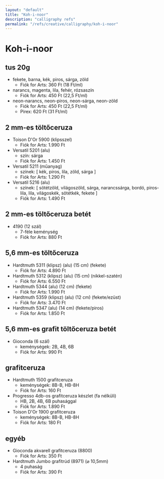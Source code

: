 ```yaml
---
layout: "default"
title: "Koh-i-noor"
description: "calligraphy refs"
permalink: "/refs/creative/calligraphy/koh-i-noor"
---
```


# Koh-i-noor

## tus 20g

- fekete, barna, kék, piros, sárga, zöld
    - Fiók for Arts: 360 Ft (18 Ft/ml)
- narancs, magenta, lila, fehér, rózsaszín
    - Fiók for Arts: 450 Ft (22,5 Ft/ml)
- neon-narancs, neon-piros, neon-sárga, neon-zöld
    - Fiók for Arts: 450 Ft (22,5 Ft/ml)
    - Pirex: 620 Ft (31 Ft/ml)

## 2 mm-es töltőceruza

- Toison D'Or 5900 (klipsszel)
    - Fiók for Arts: 1.990 Ft
- Versatil 5201 (alu)
    - szín: sárga
    - Fiók for Arts: 1.450 Ft
- Versatil 5211 (műanyag)
    - színek: [ kék, piros, lila, zöld, sárga ]
    - Fiók for Arts: 1.290 Ft
- Versatil 5216 (alu)
    - színek: [ sötétzöld, világoszöld, sárga, narancssárga, bordó, piros-lila, lila, világoskék, sötétkék, fekete ]
    - Fiók for Arts: 1.490 Ft

## 2 mm-es töltőceruza betét

- 4190 (12 szál)
    - 7-féle keménység
    - Fiók for Arts: 880 Ft

## 5,6 mm-es töltőceruza

- Hardtmuth 5311 (klipsz) (alu) (15 cm) (fekete)
    - Fiók for Arts: 4.890 Ft
- Hardtmuth 5312 (klipsz) (alu) (15 cm) (nikkel-szatén)
    - Fiók for Arts: 6.550 Ft
- Hardtmuth 5344 (alu) (12 cm) (fekete)
    - Fiók for Arts: 1.990 Ft
- Hardtmuth 5359 (klipsz) (alu) (12 cm) (fekete/ezüst)
    - Fiók for Arts: 3.470 Ft
- Hardtmuth 5347 (alu) (14 cm) (fekete/piros)
    - Fiók for Arts: 1.850 Ft

## 5,6 mm-es grafit töltőceruza betét

- Gioconda (6 szál)
    - keménységek: 2B, 4B, 6B
    - Fiók for Arts: 990 Ft

## grafitceruza

- Hardtmuth 1500 grafitceruza
    - keménységek: 8B-B, HB-8H
    - Fiók for Arts: 160 Ft
- Progresso 4db-os grafitceruza készlet (fa nélküli)
    - HB, 2B, 4B, 6B puhasággal
    - Fiók for Arts: 1.890 Ft
- Toison D'Or 1900 grafitceruza
    - keménységek: 8B-B, HB-8H
    - Fiók for Arts: 180 Ft

## egyéb

- Gioconda akvarell grafitceruza (8800)
    - Fiók for Arts: 350 Ft
- Hardtmuth Jumbo grafitrúd (8971) (⌀ 10,5mm)
    - 4 puhaság
    - Fiók for Arts: 390 Ft
